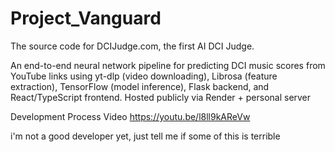 # Project_Vanguard
The source code for DCIJudge.com, the first AI DCI Judge.

An end-to-end neural network pipeline for predicting DCI music scores from
YouTube links using yt-dlp (video downloading), Librosa (feature extraction),
TensorFlow (model inference), Flask backend, and React/TypeScript frontend. Hosted publicly via
Render + personal server

Development Process Video
https://youtu.be/l8ll9kAReVw 

i'm not a good developer yet, just tell me if some of this is terrible
